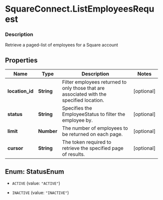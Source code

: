 # SquareConnect.ListEmployeesRequest

### Description

Retrieve a paged-list of employees for a Square account

## Properties
Name | Type | Description | Notes
------------ | ------------- | ------------- | -------------
**location_id** | **String** | Filter employees returned to only those that are associated with the specified location. | [optional] 
**status** | **String** | Specifies the EmployeeStatus to filter the employee by. | [optional] 
**limit** | **Number** | The number of employees to be returned on each page. | [optional] 
**cursor** | **String** | The token required to retrieve the specified page of results. | [optional] 


<a name="StatusEnum"></a>
## Enum: StatusEnum


* `ACTIVE` (value: `"ACTIVE"`)

* `INACTIVE` (value: `"INACTIVE"`)




